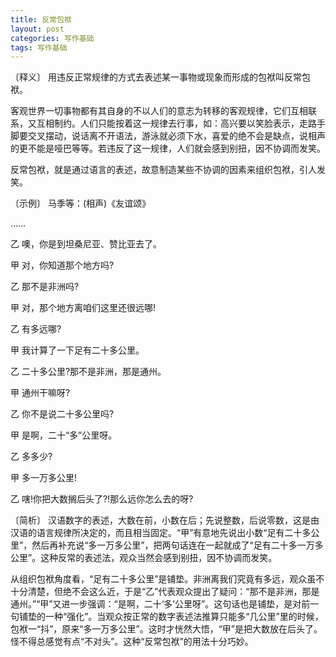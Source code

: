 ```yaml
---
title: 反常包袱
layout: post
categories: 写作基础
tags: 写作基础
---
```


〔释义〕 用违反正常规律的方式去表述某一事物或现象而形成的包袱叫反常包袱。

客观世界一切事物都有其自身的不以人们的意志为转移的客观规律，它们互相联系，又互相制约。人们只能按着这一规律去行事，如：高兴要以笑脸表示，走路手脚要交叉摆动，说话离不开语法，游泳就必须下水，喜爱的绝不会是缺点，说相声的更不能是哑巴等等。若违反了这一规律，人们就会感到别扭，因不协调而发笑。

反常包袱，就是通过语言的表述，故意制造某些不协调的因素来组织包袱，引人发笑。

〔示例〕 马季等：(相声)《友谊颂》

……

乙 噢，你是到坦桑尼亚、赞比亚去了。

甲 对，你知道那个地方吗?

乙 那不是非洲吗?

甲 对，那个地方离咱们这里还很远哪!

乙 有多远哪?

甲 我计算了一下足有二十多公里。

乙 二十多公里?那不是非洲，那是通州。

甲 通州干嘛呀?

乙 你不是说二十多公里吗?

甲 是啊，二十“多”公里呀。

乙 多多少?

甲 多一万多公里!

乙 嗐!你把大数搁后头了?!那么远你怎么去的呀?

〔简析〕 汉语数字的表述，大数在前，小数在后；先说整数，后说零数，这是由汉语的语言规律所决定的，而且相当固定。“甲”有意地先说出小数“足有二十多公里”，然后再补充说“多一万多公里”，把两句话连在一起就成了“足有二十多一万多公里”。这种反常的表述法，观众当然会感到别扭，因不协调而发笑。

从组织包袱角度看，“足有二十多公里”是铺垫。非洲离我们究竟有多远，观众虽不十分清楚，但绝不会这么近，于是“乙”代表观众提出了疑问：“那不是非洲，那是通州。”“甲”又进一步强调：“是啊，二十‘多’公里呀”。这句话也是铺垫，是对前一句铺垫的一种“强化”。当观众按正常的数字表述法推算只能多“几公里”里的时候，包袱一“抖”，原来“多一万多公里”。这时才恍然大悟，“甲”是把大数放在后头了。怪不得总感觉有点“不对头”。这种“反常包袱”的用法十分巧妙。 
